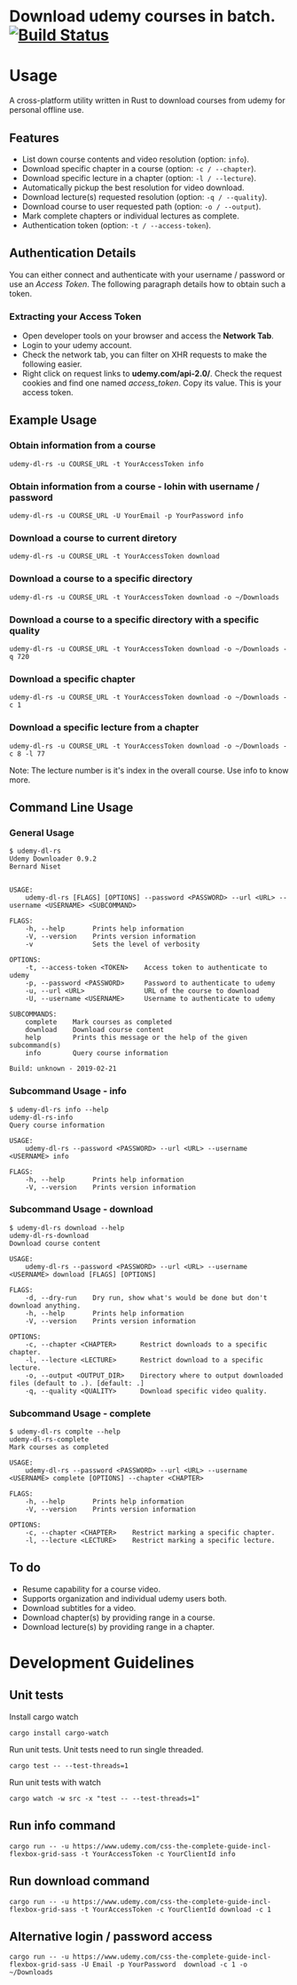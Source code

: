 # Download udemy courses in batch. [![Build Status](https://travis-ci.org/bn3t/udemy-dl-rs.svg?branch=develop)](https://travis-ci.org/bn3t/udemy-dl-rs)

# Usage

A cross-platform utility written in Rust to download courses from udemy for personal offline use.

## Features

- List down course contents and video resolution (option: `info`).
- Download specific chapter in a course (option: `-c / --chapter`).
- Download specific lecture in a chapter (option: `-l / --lecture`).
- Automatically pickup the best resolution for video download.
- Download lecture(s) requested resolution (option: `-q / --quality`).
- Download course to user requested path (option: `-o / --output`).
- Mark complete chapters or individual lectures as complete.
- Authentication token (option: `-t / --access-token`).

## Authentication Details

You can either connect and authenticate with your username / password or use an _Access Token_. The following paragraph details how to obtain such a token.

### Extracting your Access Token

- Open developer tools on your browser and access the **Network Tab**.
- Login to your udemy account.
- Check the network tab, you can filter on XHR requests to make the following easier.
- Right click on request links to **udemy.com/api-2.0/**. Check the request cookies and find one named _access_token_. Copy its value. This is your access token.

## Example Usage

### Obtain information from a course

    udemy-dl-rs -u COURSE_URL -t YourAccessToken info

### Obtain information from a course - lohin with username / password

    udemy-dl-rs -u COURSE_URL -U YourEmail -p YourPassword info

### Download a course to current diretory

    udemy-dl-rs -u COURSE_URL -t YourAccessToken download

### Download a course to a specific directory

    udemy-dl-rs -u COURSE_URL -t YourAccessToken download -o ~/Downloads

### Download a course to a specific directory with a specific quality

    udemy-dl-rs -u COURSE_URL -t YourAccessToken download -o ~/Downloads -q 720

### Download a specific chapter

    udemy-dl-rs -u COURSE_URL -t YourAccessToken download -o ~/Downloads -c 1

### Download a specific lecture from a chapter

    udemy-dl-rs -u COURSE_URL -t YourAccessToken download -o ~/Downloads -c 8 -l 77

Note: The lecture number is it's index in the overall course. Use info to know more.

## Command Line Usage

### General Usage

```
$ udemy-dl-rs
Udemy Downloader 0.9.2
Bernard Niset


USAGE:
    udemy-dl-rs [FLAGS] [OPTIONS] --password <PASSWORD> --url <URL> --username <USERNAME> <SUBCOMMAND>

FLAGS:
    -h, --help       Prints help information
    -V, --version    Prints version information
    -v               Sets the level of verbosity

OPTIONS:
    -t, --access-token <TOKEN>    Access token to authenticate to udemy
    -p, --password <PASSWORD>     Password to authenticate to udemy
    -u, --url <URL>               URL of the course to download
    -U, --username <USERNAME>     Username to authenticate to udemy

SUBCOMMANDS:
    complete    Mark courses as completed
    download    Download course content
    help        Prints this message or the help of the given subcommand(s)
    info        Query course information

Build: unknown - 2019-02-21
```

### Subcommand Usage - info

```
$ udemy-dl-rs info --help
udemy-dl-rs-info
Query course information

USAGE:
    udemy-dl-rs --password <PASSWORD> --url <URL> --username <USERNAME> info

FLAGS:
    -h, --help       Prints help information
    -V, --version    Prints version information
```

### Subcommand Usage - download

```
$ udemy-dl-rs download --help
udemy-dl-rs-download
Download course content

USAGE:
    udemy-dl-rs --password <PASSWORD> --url <URL> --username <USERNAME> download [FLAGS] [OPTIONS]

FLAGS:
    -d, --dry-run    Dry run, show what's would be done but don't download anything.
    -h, --help       Prints help information
    -V, --version    Prints version information

OPTIONS:
    -c, --chapter <CHAPTER>      Restrict downloads to a specific chapter.
    -l, --lecture <LECTURE>      Restrict download to a specific lecture.
    -o, --output <OUTPUT_DIR>    Directory where to output downloaded files (default to .). [default: .]
    -q, --quality <QUALITY>      Download specific video quality.
```

### Subcommand Usage - complete

```
$ udemy-dl-rs complte --help
udemy-dl-rs-complete
Mark courses as completed

USAGE:
    udemy-dl-rs --password <PASSWORD> --url <URL> --username <USERNAME> complete [OPTIONS] --chapter <CHAPTER>

FLAGS:
    -h, --help       Prints help information
    -V, --version    Prints version information

OPTIONS:
    -c, --chapter <CHAPTER>    Restrict marking a specific chapter.
    -l, --lecture <LECTURE>    Restrict marking a specific lecture.
```

## To do

- Resume capability for a course video.
- Supports organization and individual udemy users both.
- Download subtitles for a video.
- Download chapter(s) by providing range in a course.
- Download lecture(s) by providing range in a chapter.

# Development Guidelines

## Unit tests

Install cargo watch

    cargo install cargo-watch

Run unit tests. Unit tests need to run single threaded.

    cargo test -- --test-threads=1

Run unit tests with watch

    cargo watch -w src -x "test -- --test-threads=1"

## Run info command

    cargo run -- -u https://www.udemy.com/css-the-complete-guide-incl-flexbox-grid-sass -t YourAccessToken -c YourClientId info

## Run download command

    cargo run -- -u https://www.udemy.com/css-the-complete-guide-incl-flexbox-grid-sass -t YourAccessToken -c YourClientId download -c 1

## Alternative login / password access

    cargo run -- -u https://www.udemy.com/css-the-complete-guide-incl-flexbox-grid-sass -U Email -p YourPassword  download -c 1 -o ~/Downloads
